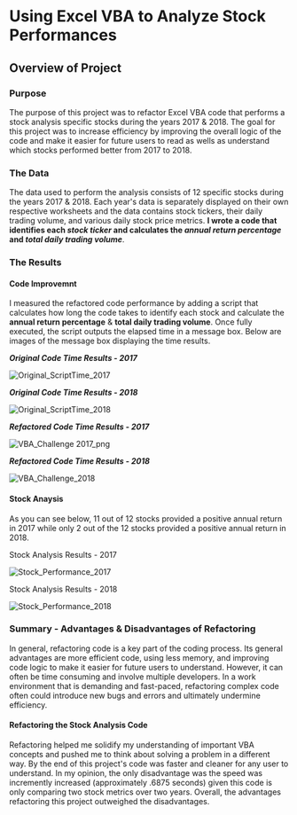 # Using Excel VBA to Analyze Stock Performances

## Overview of Project

### Purpose

The purpose of this project was to refactor Excel VBA code that performs a stock analysis specific stocks during the years 2017 & 2018. The goal for this project was to increase efficiency by improving the overall logic of the code and make it easier for future users to read as wells as understand which stocks performed better from 2017 to 2018.

### The Data

The data used to perform the analysis consists of 12 specific stocks during the years 2017 & 2018. Each year's data is separately displayed on their own respective worksheets and the data contains stock tickers, their daily trading volume, and various daily stock price metrics. **I wrote a code that identifies each _stock ticker_ and calculates the _annual return percentage_ and _total daily trading volume_**.

### The Results

#### Code Improvemnt 

I measured the refactored code performance by adding a script that calculates how long the code takes to identify each stock and calculate the **annual return percentage** & **total daily trading volume**. Once fully executed, the script outputs the elapsed time in a message box. Below are images of the message box displaying the time results.

***Original Code Time Results - 2017***

![Original_ScriptTime_2017](https://user-images.githubusercontent.com/107579508/176333879-f971ec04-159b-4590-b8d2-05b582d7007c.png)

***Original Code Time Results - 2018***

![Original_ScriptTime_2018](https://user-images.githubusercontent.com/107579508/176334437-27b7925d-f5a3-400a-8e53-d32642fbcfa5.png)

***Refactored Code Time Results - 2017***

![VBA_Challenge 2017_png](https://user-images.githubusercontent.com/107579508/176335887-970d9166-af47-4ba4-a1ff-3ac6b9454dab.png)

***Refactored Code Time Results - 2018***

![VBA_Challenge_2018](https://user-images.githubusercontent.com/107579508/176336079-528c801b-61da-44bb-9f90-19f09f753fce.png)

#### Stock Anaysis

As you can see below, 11 out of 12 stocks provided a positive annual return in 2017 while only 2 out of the 12 stocks provided a positive annual return in 2018.

Stock Analysis Results - 2017

![Stock_Performance_2017](https://user-images.githubusercontent.com/107579508/176337439-b5a96f13-5d25-4593-af9c-f643ee76b41d.png)

Stock Analysis Results - 2018

![Stock_Performance_2018](https://user-images.githubusercontent.com/107579508/176337539-46e2d057-fe9a-4dbe-8a8d-453681da384c.png)

### Summary - Advantages & Disadvantages of Refactoring

In general, refactoring code is a key part of the coding process. Its general advantages are more efficient code, using less memory, and improving code logic to make it easier for future users to understand. However, it can often be time consuming and involve multiple developers. In a work environment that is demanding and fast-paced, refactoring complex code often could introduce new bugs and errors and ultimately undermine efficiency.  

#### Refactoring the Stock Analysis Code

Refactoring helped me solidify my understanding of important VBA concepts and pushed me to think about solving a problem in a different way. By the end of this project's code was faster and cleaner for any user to understand. In my opinion, the only disadvantage was the speed was incremently increased (approximately .6875 seconds) given this code is only comparing two stock metrics over two years. Overall, the advantages refactoring this project outweighed the disadvantages.




